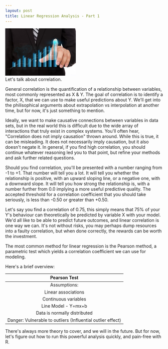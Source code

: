 ```yaml
---
layout: post
title: Linear Regression Analysis - Part 1
---
```

<img src="/Images/regression.jpg" class="inline"/><br>
Let's talk about correlation.

General correlation is the quantification of a relationship between variables, most commonly represented as X & Y.
The goal of correlation is to identify a factor, X, that we can use to make useful predictions about Y. We'll get into the
philisophical arguments about extrapolation vs interpolation at another time, but for now, it's just something to mention. 

Ideally, we want to make causative connections between variables in data sets, but in the real world this is difficult due to the wide array of interactions that truly exist in complex systems. You'll often hear, "Correlation does not imply causation" thrown around. While this is true, it can be misleading. It does not necessarily imply causation, but it also doesn't negate it. In general, if you find high correlation, you should continue whatever reasoning led you to that point, but refine your methods and ask further related questions.

Should you find correlation, you'll be presented with a number ranging from -1 to +1. That number will tell you a lot. It will tell you whether the relationship is positive, with an upward sloping line, or a negative one, with a downward slope. It will tell you how strong the relationship is, with a number further from 0.0 implying a more useful predictive quality. The accepted threshold for a correlation coefficient that you should take seriously, is less than -0.50 or greater than +0.50.

Let's say you find a correlation of 0.75, this simply means that 75% of your Y's behaviour can theoretically be predicted by variable X with your model. We'd all like to be able to predict future outcomes, and linear correlation is one way we can. It's not without risks, you may perhaps dump resources into a faulty correlation, but when done correctly, the rewards can be worth the investment. 

The most common method for linear regression is the Pearson method, a parametric test which yields a correlation coefficient we
can use for modeling. 

Here's a brief overview:

|Pearson Test|
|:------------:|
|Assumptions:|
|Linear associations|
|Continuous variables|
|Line Model - Y=mx+b|
|Data is normally distributed|
|Danger: Vulnerable to outliers (Influential outlier effect)|

There's always more theory to cover, and we will in the future. But for now, let's figure out how to run this powerful analysis
quickly, and pain-free with R. 
